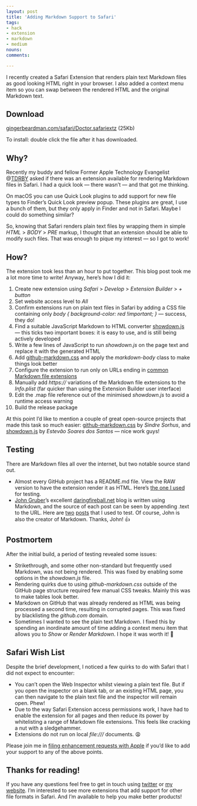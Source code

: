 ```yaml
---
layout: post
title: 'Adding Markdown Support to Safari'
tags:
- hack
- extension
- markdown
- medium
nouns:
comments: 

---
```


I recently created a Safari Extension that renders plain text Markdown files as good looking HTML right in your browser. I also added a context menu item so you can swap between the rendered HTML and the original Markdown text.

Download
--------

[gingerbeardman.com/safari/Doctor.safariextz](http://www.gingerbeardman.com/safari/Doctor.safariextz) (25Kb)

To install: double click the file after it has downloaded.

Why?
----

Recently my buddy and fellow Former Apple Technology Evangelist @[TDRBY](https://medium.com/u/35a6b2e3855b?source=post_page-----c19f3d74f728--------------------------------) asked if there was an extension available for rendering Markdown files in Safari. I had a quick look — there wasn’t — and that got me thinking.

On macOS you can use Quick Look plugins to add support for new file types to Finder’s Quick Look preview popup. These plugins are great, I use a bunch of them, but they only apply in Finder and not in Safari. Maybe I could do something similar?

So, knowing that Safari renders plain text files by wrapping them in simple _HTML_ > _BODY_ > _PRE_ markup, I thought that an extension should be able to modify such files. That was enough to pique my interest — so I got to work!

How?
----

The extension took less than an hour to put together. This blog post took me a lot more time to write! Anyway, here’s how I did it:

1.  Create new extension using _Safari_ > _Develop_ > _Extension Builder_ > _\+ button_
2.  Set website access level to _All_
3.  Confirm extensions run on plain text files in Safari by adding a CSS file containing only _body { background-color: red !important; }_ — success, they do!
4.  Find a suitable JavaScript Markdown to HTML converter [showdown.js](https://github.com/showdownjs/showdown) — this ticks two important boxes: it is easy to use, and is still being actively developed
5.  Write a few lines of JavaScript to run _showdown.js_ on the page text and replace it with the generated HTML
6.  Add [github-markdown.css](https://github.com/sindresorhus/github-markdown-css) and apply the _markdown-body_ class to make things look better
7.  Configure the extension to run only on URLs ending in [common Markdown file extensions](http://superuser.com/a/285878)
8.  Manually add _https://_ variations of the Markdown file extensions to the _Info.plist_ (far quicker than using the Extension Builder user interface)
9.  Edit the .map file reference out of the minimised _showdown.js_ to avoid a runtime access warning
10.  Build the release package

At this point I’d like to mention a couple of great open-source projects that made this task so much easier: [github-markdown.css](https://github.com/sindresorhus/github-markdown-css) by _Sindre Sorhus_, and [showdown.js](https://github.com/showdownjs/showdown) by _Estevão Soares dos Santos_ — nice work guys!

Testing
-------

There are Markdown files all over the internet, but two notable source stand out.

*   Almost every GitHub project has a README.md file. View the RAW version to have the extension render it as HTML. Here’s [the one I used](https://raw.githubusercontent.com/primer/primer-markdown/master/README.md) for testing.
*   [John Gruber](https://medium.com/u/182e1a455da3?source=post_page-----c19f3d74f728--------------------------------)’s excellent [daringfireball.net](http://daringfireball.net) blog is written using Markdown, and the source of each post can be seen by appending .text to the URL. Here are [two](http://daringfireball.net/linked/2016/11/15/designed-by-apple-in-california.text) [posts](http://daringfireball.net/2016/11/new_touch_bar_equipped_macbook_pros.text) that I used to test. Of course, John is also the creator of Markdown. Thanks, John! 👍

Postmortem
----------

After the initial build, a period of testing revealed some issues:

*   Strikethrough, and some other non-standard but frequently used Markdown, was not being rendered. This was fixed by enabling some options in the _showdown.js_ file.
*   Rendering quirks due to using _github-markdown.css_ outside of the GitHub page structure required few manual CSS tweaks. Mainly this was to make tables look better.
*   Markdown on GitHub that was already rendered as HTML was being processed a second time, resulting in corrupted pages. This was fixed by blacklisting the _github.com_ domain.
*   Sometimes I wanted to see the plain text Markdown. I fixed this by spending an inordinate amount of time adding a context menu item that allows you to _Show_ or _Render Markdown_. I hope it was worth it! 😬

Safari Wish List
----------------

Despite the brief development, I noticed a few quirks to do with Safari that I did not expect to encounter:

*   You can’t open the Web Inspector whilst viewing a plain text file. But if you open the inspector on a blank tab, or an existing HTML page, you can then navigate to the plain text file and the inspector will remain open. Phew!
*   Due to the way Safari Extension access permissions work, I have had to enable the extension for all pages and then reduce its power by whitelisting a range of Markdown file extensions. This feels like cracking a nut with a sledgehammer.
*   Extensions do not run on local _file:///_ documents. 😩

Please join me in [filing enhancement requests with Apple](http://bugreport.apple.com) if you’d like to add your support to any of the above points.

Thanks for reading!
-------------------

If you have any questions feel free to get in touch using [twitter](http://twitter.com/gingerbeardman) or [my website](http://www.gingerbeardman.com). I’m interested to see more extensions that add support for other file formats in Safari. And I’m available to help you make better products!